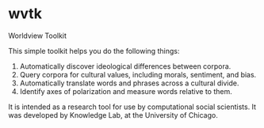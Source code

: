 # wvtk
Worldview Toolkit

This simple toolkit helps you do the following things:

1. Automatically discover ideological differences between corpora.
2. Query corpora for cultural values, including morals, sentiment, and bias.
3. Automatically translate words and phrases across a cultural divide.
4. Identify axes of polarization and measure words relative to them.

It is intended as a research tool for use by computational social scientists.
It was developed by Knowledge Lab, at the University of Chicago.
